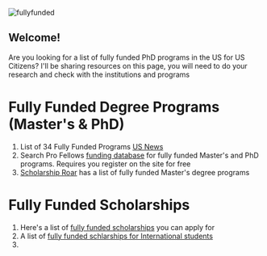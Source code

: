 ![fullyfunded](https://user-images.githubusercontent.com/28787937/174456616-afb14e5b-61e2-4928-a858-e691f3d01306.png)


## Welcome! 
Are you looking for a list of fully funded PhD programs in the US for US Citizens?  I'll be sharing resources on this page, you will need to do your research and check with the institutions and programs 

# Fully Funded Degree Programs (Master's & PhD)

1. List of 34 Fully Funded Programs [US News](https://www.usnews.com/education/best-graduate-schools/paying/slideshows/fully-funded-phd-programs)
2. Search Pro Fellows [funding database](https://www.profellow.com/) for fully funded Master's and PhD programs. Requires you register on the site for free
3. [Scholarship Roar](https://scholarshiproar.com/fully-funded-masters-scholarships-in-usa/) has a list of fully funded Master's degree programs

# Fully Funded Scholarships
1. Here's a list of [fully funded scholarships](https://greatyop.com/top-32-fully-funded-scholarships/) you can apply for 
2. A list of [fully funded schlarships for International students](https://bourses-etudes-au-usa.net/en/fully-funded-scholarships-for-international-students-in-usa/)
6. 
